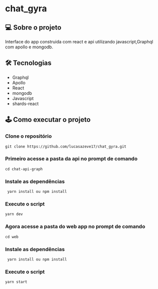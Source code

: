 # chat_gyra

##  💻 Sobre o projeto

Interface do app construida com react  e api utilizando  javascript,Graphql com apollo e mongodb.

## 🛠️ Tecnologias
 - Graphql
 - Apollo
 - React
 - mongodb
 - Javascript
 - shards-react

## 🕹️ Como executar o projeto

### Clone o repositório

    git clone https://github.com/lucasazeve17/chat_gyra.git

### Primeiro acesse a pasta da api no prompt de comando

    cd chat-api-graph

### Instale as dependências   

     yarn install ou npm install
     
### Execute o script

    yarn dev 

### Agora acesse a pasta do web app no prompt de comando

    cd web

### Instale as dependências   

     yarn install ou npm install
     
### Execute o script

    yarn start 

